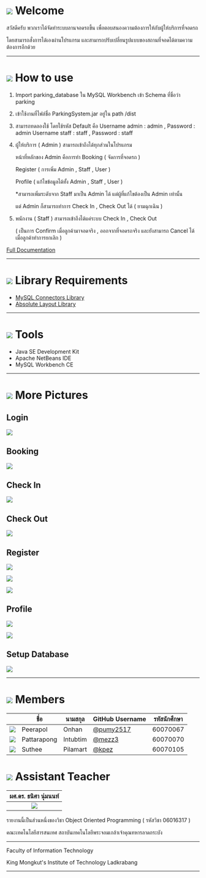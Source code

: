 # ![](/images/internet.png) Welcome
สวัสดีครับ พวกเราได้จัดทำระบบลานจอดรถขึ้น เพื่อตอบสนองความต้องการให้กับผู้ให้บริการที่จอดรถ

โดยสามารถสั่งการได้เองผ่านโปรแกรม และสามารถปรับเปลี่ยนรูปแบบของสถานที่จอดได้ตามความต้องการอีกด้วย

---

# ![](images/help.png) How to use

1.	Import parking_database ใน MySQL Workbench เข้า Schema ที่ชื่อว่า parking

2.	เข้าใช้งานที่ไฟล์ชื่อ ParkingSystem.jar อยู่ใน path /dist

3.	สามารถทดลองใช้ โดยใช้รหัส Default คือ Username admin : admin , Password : admin
	Username staff : staff , Password : staff

4.	ผู้ให้บริการ ( Admin ) สามารถเข้าถึงได้ทุกส่วนในโปรแกรม

	หน้าที่หลักของ Admin คือการทำ Booking ( จัดการที่จอดรถ )
	
	Register ( การเพิ่ม Admin , Staff , User )
	
	Profile ( แก้ไขข้อมูลได้ทั้ง Admin , Staff , User )
	
	*สามารถเพิ่มระดับจาก Staff มาเป็น Admin ได้ แต่ผู้ที่แก้ไขต้องเป็น Admin เท่านั้น
	
	แต่ Admin ก็สามารถทำการ Check In , Check Out ได้ ( ยามฉุกเฉิน )
	
5.	พนักงาน ( Staff ) สามารถเข้าถึงได้แค่ระบบ Check In , Check Out

	( เป็นการ Confirm เมื่อลูกค้ามาจอดจริง , ออกจากที่จอดรถจริง และยังสามารถ Cancel ได้เมื่อลูกค้าทำการยกเลิก )

[Full Documentation](https://github.com/oop-it-kmitl-61/ParkingSystem/wiki)

---

# ![](images/notebook.png) Library Requirements
* [MySQL Connectors Library](https://github.com/mysql/mysql-connector-j)
* [Absolute Layout Library](https://osdn.net/projects/sfnet_printman/downloads/dist/lib/AbsoluteLayout.jar/)

---

# ![](images/tools.png) Tools
* Java SE Development Kit
* Apache NetBeans IDE
* MySQL Workbench CE

---

# ![](images/picture.png) More Pictures

## Login
![](images/login_blank.jpg)

## Booking
![](images/booking.jpg)

## Check In
![](images/check_in.jpg)

## Check Out
![](images/check_out.jpg)

## Register
![](images/register_admin.jpg)

![](images/register_staff.jpg)

![](images/register_member.jpg)

## Profile
![](images/profile_admin_blank.jpg)

![](images/profile_member_blank.jpg)

## Setup Database
![](images/setup_db_blank.jpg)

---

# ![](images/member.png) Members
|  |ชื่อ|นามสกุล|GitHub Username|รหัสนักศึกษา|
|:-:|--|------|---------------|---------|
|![](images/profile_peerapol.png)|Peerapol|Onhan|[@pumy2517](https://github.com/pumy2517)|60070067|
|![](images/profile_pattarapong.png)|Pattarapong|Intubtim|[@mezz3](https://github.com/mezz3)|60070070|
|![](images/profile_suthee.png)|Suthee|Pilamart|[@kpez](https://github.com/kpez)|60070105|

# ![](images/teacher.png) Assistant Teacher
|ผศ.ดร. ธนิศา นุ่มนนท์|
|:-:|
|![](images/aj_thanisa.png)

รายงานนี้เป็นส่วนหนึ่งของวิชา Object Oriented Programming ( รหัสวิชา 06016317 )

คณะเทคโนโลยีสารสนเทศ สถาบันเทคโนโลยีพระจอมเกล้าเจ้าคุณทหารลาดกระบัง

---

Faculty of Information Technology

King Mongkut's Institute of Technology Ladkrabang

---
